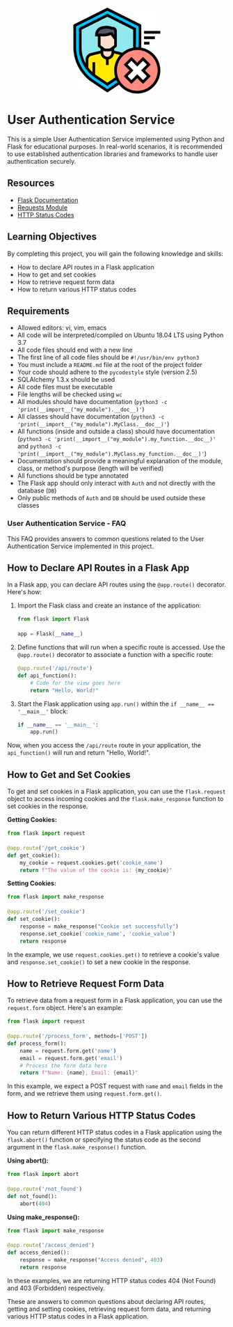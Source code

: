 <p align="center">
  <img src="1791986.png" alt="Ejemplo de imagen centrada"  width="200">
</p>

# User Authentication Service 

This is a simple User Authentication Service implemented using Python and Flask for educational purposes. In real-world scenarios, it is recommended to use established authentication libraries and frameworks to handle user authentication securely.

## Resources

- [Flask Documentation](https://flask.palletsprojects.com/en/2.1.x/)
- [Requests Module](https://docs.python-requests.org/en/master/)
- [HTTP Status Codes](https://developer.mozilla.org/en-US/docs/Web/HTTP/Status)

## Learning Objectives

By completing this project, you will gain the following knowledge and skills:

- How to declare API routes in a Flask application
- How to get and set cookies
- How to retrieve request form data
- How to return various HTTP status codes

## Requirements

- Allowed editors: vi, vim, emacs
- All code will be interpreted/compiled on Ubuntu 18.04 LTS using Python 3.7
- All code files should end with a new line
- The first line of all code files should be `#!/usr/bin/env python3`
- You must include a `README.md` file at the root of the project folder
- Your code should adhere to the `pycodestyle` style (version 2.5)
- SQLAlchemy 1.3.x should be used
- All code files must be executable
- File lengths will be checked using `wc`
- All modules should have documentation (`python3 -c 'print(__import__("my_module").__doc__)'`)
- All classes should have documentation (`python3 -c 'print(__import__("my_module").MyClass.__doc__)'`)
- All functions (inside and outside a class) should have documentation (`python3 -c 'print(__import__("my_module").my_function.__doc__)'` and `python3 -c 'print(__import__("my_module").MyClass.my_function.__doc__)'`)
- Documentation should provide a meaningful explanation of the module, class, or method's purpose (length will be verified)
- All functions should be type annotated
- The Flask app should only interact with `Auth` and not directly with the database (`DB`)
- Only public methods of `Auth` and `DB` should be used outside these classes

### User Authentication Service - FAQ

This FAQ provides answers to common questions related to the User Authentication Service implemented in this project.

## How to Declare API Routes in a Flask App

In a Flask app, you can declare API routes using the `@app.route()` decorator. Here's how:

1. Import the Flask class and create an instance of the application:

   ```python
   from flask import Flask

   app = Flask(__name__)
   ```

2. Define functions that will run when a specific route is accessed. Use the `@app.route()` decorator to associate a function with a specific route:

   ```python
   @app.route('/api/route')
   def api_function():
       # Code for the view goes here
       return "Hello, World!"
   ```

3. Start the Flask application using `app.run()` within the `if __name__ == '__main__'` block:

   ```python
   if __name__ == '__main__':
       app.run()
   ```

Now, when you access the `/api/route` route in your application, the `api_function()` will run and return "Hello, World!".

## How to Get and Set Cookies

To get and set cookies in a Flask application, you can use the `flask.request` object to access incoming cookies and the `flask.make_response` function to set cookies in the response.

**Getting Cookies:**

```python
from flask import request

@app.route('/get_cookie')
def get_cookie():
    my_cookie = request.cookies.get('cookie_name')
    return f"The value of the cookie is: {my_cookie}"
```

**Setting Cookies:**

```python
from flask import make_response

@app.route('/set_cookie')
def set_cookie():
    response = make_response("Cookie set successfully")
    response.set_cookie('cookie_name', 'cookie_value')
    return response
```

In the example, we use `request.cookies.get()` to retrieve a cookie's value and `response.set_cookie()` to set a new cookie in the response.

## How to Retrieve Request Form Data

To retrieve data from a request form in a Flask application, you can use the `request.form` object. Here's an example:

```python
from flask import request

@app.route('/process_form', methods=['POST'])
def process_form():
    name = request.form.get('name')
    email = request.form.get('email')
    # Process the form data here
    return f"Name: {name}, Email: {email}"
```

In this example, we expect a POST request with `name` and `email` fields in the form, and we retrieve them using `request.form.get()`.

## How to Return Various HTTP Status Codes

You can return different HTTP status codes in a Flask application using the `flask.abort()` function or specifying the status code as the second argument in the `flask.make_response()` function.

**Using abort():**

```python
from flask import abort

@app.route('/not_found')
def not_found():
    abort(404)
```

**Using make_response():**

```python
from flask import make_response

@app.route('/access_denied')
def access_denied():
    response = make_response("Access denied", 403)
    return response
```

In these examples, we are returning HTTP status codes 404 (Not Found) and 403 (Forbidden) respectively.

These are answers to common questions about declaring API routes, getting and setting cookies, retrieving request form data, and returning various HTTP status codes in a Flask application.
